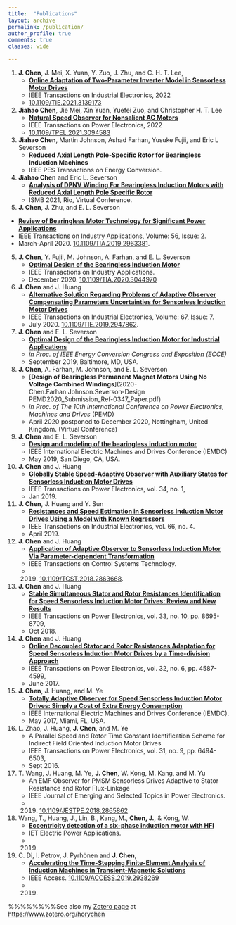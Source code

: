 ```yaml
---
title:  "Publications"
layout: archive
permalink: /publication/
author_profile: true
comments: true
classes: wide

---
```



1. **J. Chen**, J. Mei, X. Yuan, Y. Zuo, J. Zhu, and C. H. T. Lee, 
	- [**Online Adaptation of Two-Parameter Inverter Model in Sensorless Motor Drives**](https://github.com/horychen/Publications/blob/master/2022-Chen.Lee-OnlineInverter-EA.pdf)
	- IEEE Transactions on Industrial Electronics, 2022
	- [10.1109/TIE.2021.3139173](doi.org/10.1109/TIE.2021.3139173)
2. **Jiahao Chen**, Jie Mei, Xin Yuan, Yuefei Zuo, and Christopher H. T. Lee
	- [**Natural Speed Observer for Nonsalient AC Motors**](https://github.com/horychen/Publications/blob/master/2021-Chen.Lee-NSOAF-EA.pdf)
	- IEEE Transactions on Power Electronics, 2022
	- [10.1109/TPEL.2021.3094583](doi.org/10.1109/TPEL.2021.3094583)
2. **Jiahao Chen**, Martin Johnson, Ashad Farhan, Yusuke Fujii, and Eric L Severson
	- **Reduced Axial Length Pole-Specific Rotor for Bearingless Induction Machines**
	- IEEE PES Transactions on Energy Conversion.
3. **Jiahao Chen** and Eric L. Severson
	- [**Analysis of DPNV Winding For Bearingless Induction Motors with Reduced Axial Length Pole Specific Rotor**](https://github.com/horychen/Publications/blob/master/2022-Chen.Severson-ISMB_17_paper_70.pdf)
	- ISMB 2021, Rio, Virtual Conference.
4. **J. Chen**, J. Zhu, and E. L. Severson
  - [**Review of Bearingless Motor Technology for Significant Power Applications**](https://github.com/horychen/Publications/blob/master/2019-chen.zhu.severson-Review.pdf)
  - IEEE Transactions on Industry Applications, Volume: 56, Issue: 2.
  - March-April 2020. [10.1109/TIA.2019.2963381](doi.org/10.1109/TIA.2019.2963381).
5. **J. Chen**, Y. Fujii, M. Johnson, A. Farhan, and E. L. Severson
    - [**Optimal Design of the Bearingless Induction Motor**](https://github.com/horychen/Publications/blob/master/2020-Chen.Fujii.Johnson.Farhan.Severson-TIA-Optimal-EA.pdf)
    - IEEE Transactions on Industry Applications.
    - December 2020. [10.1109/TIA.2020.3044970](doi.org/10.1109/TIA.2020.3044970)
6. **J. Chen** and J. Huang
    - [**Alternative Solution Regarding Problems of Adaptive Observer Compensating Parameters Uncertainties for Sensorless Induction Motor Drives**](https://github.com/horychen/Publications/blob/master/2019-Chen.Huang-Alternative%20EA.pdf)
    - IEEE Transactions on Industrial Electronics, Volume: 67, Issue: 7.
    - July 2020. [10.1109/TIE.2019.2947862](doi.org/10.1109/TIE.2019.2947862).
7. **J. Chen** and E. L. Severson
    - [**Optimal Design of the Bearingless Induction Motor for Industrial Applications**](https://github.com/horychen/Publications/blob/master/2019-Chen.Severson-Optimal%20(ECCE%202019).pdf)
    - *in Proc. of IEEE Energy Conversion Congress and Exposition (ECCE)*
    - September 2019, Baltimore, MD, USA.
8. **J. Chen**, A. Farhan, M. Johnson, and E. L. Severson
    - [**Design of Bearingless Permanent Magnet Motors Using No Voltage Combined Windings**](2020-Chen.Farhan.Johnson.Severson-Design PEMD2020_Submission_Ref-0347_Paper.pdf)
    - *in Proc. of The 10th International Conference on Power Electronics, Machines and Drives* (PEMD)
    - April 2020 postponed to December 2020, Nottingham, United Kingdom. (Virtual Conference)
9. **J. Chen** and E. L. Severson
    - [**Design and modeling of the bearingless induction motor**](https://github.com/horychen/Publications/blob/master/2019-Chen.Severson-Design.pdf)
    - IEEE International Electric Machines and Drives Conference (IEMDC)
    - May 2019, San Diego, CA, USA.
10. **J. Chen** and J. Huang
    - [**Globally Stable Speed-Adaptive Observer with Auxiliary States for Sensorless Induction Motor Drives**](https://github.com/horychen/Publications/blob/master/2018-Chen.Huang-Globally%20LyReg%20-%20Early%20Access%20Version.pdf)
    - IEEE Transactions on Power Electronics, vol. 34, no. 1, 
    - Jan 2019.
11. **J. Chen**, J. Huang and Y. Sun
     - [**Resistances and Speed Estimation in Sensorless Induction Motor Drives Using a Model with Known Regressors**](https://github.com/horychen/Publications/blob/master/2018-Chen.Huang.ea-Resistances%20-%20Early%20Access.pdf)
     - IEEE Transactions on Industrial Electronics, vol. 66, no. 4.
     - April 2019.
12. **J. Chen** and J. Huang
     - [**Application of Adaptive Observer to Sensorless Induction Motor Via Parameter-dependent Transformation**](https://github.com/horychen/Publications/blob/master/2018-Chen.Huang-Application%20EA%2008454267.pdf)
     - IEEE Transactions on Control Systems Technology.
     - 2019. [10.1109/TCST.2018.2863668](doi.org/10.1109/TCST.2018.2863668).
13. **J. Chen** and J. Huang
     - [**Stable Simultaneous Stator and Rotor Resistances Identification for Speed Sensorless Induction Motor Drives: Review and New Results**](https://github.com/horychen/Publications/blob/master/2017-Chen.Huang-Stable%20EMFState%20Early%20Access%20Version.pdf)
     - IEEE Transactions on Power Electronics, vol. 33, no. 10, pp. 8695-8709, 
     - Oct 2018.
14. **J. Chen** and J. Huang
       - [**Online Decoupled Stator and Rotor Resistances Adaptation for Speed Sensorless Induction Motor Drives by a Time-division Approach**](https://github.com/horychen/Publications/blob/master/2017-Chen.Huang-Online%20EA.pdf)
       - IEEE Transactions on Power Electronics, vol. 32, no. 6, pp. 4587-4599, 
       - June 2017.
15. **J. Chen**, J. Huang, and M. Ye
       - [**Totally Adaptive Observer for Speed Sensorless Induction Motor Drives: Simply a Cost of Extra Energy Consumption**](https://github.com/horychen/Publications/blob/master/2017-Chen.Huang.ea-Totally.pdf)
       - IEEE International Electric Machines and Drives Conference (IEMDC).
       - May 2017, Miami, FL, USA.
16. L. Zhao, J. Huang, **J. Chen**, and M. Ye
       - A Parallel Speed and Rotor Time Constant Identification Scheme for Indirect Field Oriented Induction Motor Drives
       - IEEE Transactions on Power Electronics, vol. 31, no. 9, pp. 6494-6503, 
       - Sept 2016.
17. T. Wang, J. Huang, M. Ye, **J. Chen**, W. Kong, M. Kang, and M. Yu
       - An EMF Observer for PMSM Sensorless Drives Adaptive to Stator Resistance and Rotor Flux-Linkage
       - IEEE Journal of Emerging and Selected Topics in Power Electronics.
       - 2019. [10.1109/JESTPE.2018.2865862](doi.org/10.1109/JESTPE.2018.2865862)
18. Wang, T., Huang, J., Lin, B., Kang, M., **Chen, J.**, & Kong, W.
       - [**Eccentricity detection of a six-phase induction motor with HFI**](https://github.com/horychen/Publications/blob/master/wt-2019-eccentricity.pdf)
       - IET Electric Power Applications.
       - 2019.
19. C. Di, I. Petrov, J. Pyrhönen and **J. Chen**, 
       - [**Accelerating the Time-Stepping Finite-Element Analysis of Induction Machines in Transient-Magnetic Solutions**](http://ieeexplore.ieee.org/stamp/stamp.jsp?tp=&arnumber=8819918&isnumber=6514899)
       - IEEE Access. [10.1109/ACCESS.2019.2938269](doi.org/10.1109/ACCESS.2019.2938269)
       - 2019.


%%%%%%%%See also my [Zotero page](https://www.zotero.org/horychen) at https://www.zotero.org/horychen

